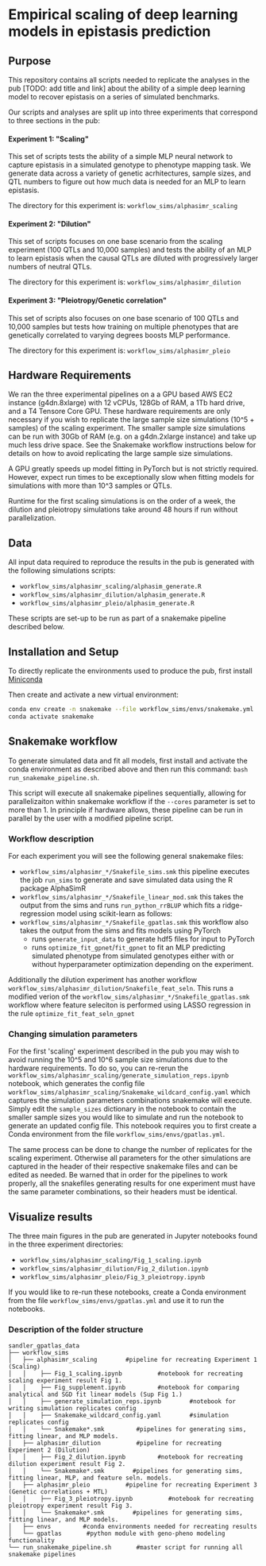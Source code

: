 # Empirical scaling of deep learning models in epistasis prediction

## Purpose
This repository contains all scripts needed to replicate the analyses in the pub [TODO: add title and link] about the ability of a simple deep learning model to recover epistasis on a series of simulated benchmarks.

Our scripts and analyses are split up into three experiments that correspond to three sections in the pub:

#### Experiment 1: "Scaling"
This set of scripts tests the ability of a simple MLP neural network to capture epistasis in a simulated genotype to phenotype mapping task.
We generate data across a variety of genetic acrhitectures, sample sizes, and QTL numbers to figure out how much data is needed for an MLP to learn epistasis.

The directory for this experiment is: ```workflow_sims/alphasimr_scaling```

#### Experiment 2: "Dilution"
This set of scripts focuses on one base scenario from the scaling experiment (100 QTLs and 10,000 samples) and tests the ability of an MLP to learn epistasis when the causal QTLs are diluted with progressively larger numbers of neutral QTLs.

The directory for this experiment is: ```workflow_sims/alphasimr_dilution```

#### Experiment 3: "Pleiotropy/Genetic correlation"
This set of scripts also focuses on one base scenario of 100 QTLs and 10,000 samples but tests how training on multiple phenotypes that are genetically correlated to varying degrees boosts MLP performance.

The directory for this experiment is: ```workflow_sims/alphasimr_pleio```

## Hardware Requirements

We ran the three experimental pipelines on a a GPU based AWS EC2 instance (g4dn.8xlarge) with 12 vCPUs, 128Gb of RAM, a 1Tb hard drive, and a T4 Tensore Core GPU.
These hardware requirements are only necessary if you wish to replicate the large sample size simulations (10^5 + samples) of the scaling experiment. The smaller sample size simulations can be run with 30Gb of RAM (e.g. on a g4dn.2xlarge instance) and take up much less drive space. See the Snakemake workflow instructions below for details on how to avoid replicating the large sample size simulations.

A GPU greatly speeds up model fitting in PyTorch but is not strictly required. However, expect run times to be exceptionally slow when fitting models for simulations with more than 10^3 samples or QTLs.

Runtime for the first scaling simulations is on the order of a week, the dilution and pleiotropy simulations take around 48 hours if run without parallelization.

## Data

All input data required to reproduce the results in the pub is generated with the following simulations scripts:
   - ```workflow_sims/alphasimr_scaling/alphasim_generate.R```
   - ```workflow_sims/alphasimr_dilution/alphasim_generate.R```
   - ```workflow_sims/alphasimr_pleio/alphasim_generate.R```

These scripts are set-up to be run as part of a snakemake pipeline described below.

## Installation and Setup

To directly replicate the environments used to produce the pub, first install [Miniconda](https://docs.conda.io/projects/miniconda/en/latest/)

Then create and activate a new virtual environment:

```bash
conda env create -n snakemake --file workflow_sims/envs/snakemake.yml
conda activate snakemake
```

## Snakemake workflow

To generate simulated data and fit all models, first install and activate the conda environment as described above and then run this command: `bash run_snakemake_pipeline.sh`.

This script will execute all snakemake pipelines sequentially, allowing for parallelizaiton within snakemake workflow if the ```--cores``` parameter is set to more than 1. In principle if hardware allows, these pipeline can be run in parallel by the user with a modified pipeline script.

### Workflow description

For each experiment you will see the following general snakemake files:
   - ```workflow_sims/alphasimr_*/Snakefile_sims.smk``` this pipeline executes the job ```run_sims``` to generate and save simulated data using the R package AlphaSimR
   - ```workflow_sims/alphasimr_*/Snakefile_linear_mod.smk``` this takes the output from the sims and runs ```run_python_rrBLUP``` which fits a ridge-regression model using scikit-learn as follows:
   - ```workflow_sims/alphasimr_*/Snakefile_gpatlas.smk``` this workflow also takes the output from the sims and fits models using PyTorch
      - runs ```generate_input_data``` to generate hdf5 files for input to PyTorch
      - runs ```optimize_fit_gpnet```/```fit_gpnet``` to fit an MLP predicting simulated phenotype from simulated genotypes either with or without hyperparameter optimization depending on the experiment.

Additionally the dilution experiment has another workflow ```workflow_sims/alphasimr_dilution/Snakefile_feat_seln```.
This runs a modified verion of the ```workflow_sims/alphasimr_*/Snakefile_gpatlas.smk``` workflow where feature seleciton is performed using LASSO regression in the rule ```optimize_fit_feat_seln_gpnet```

### Changing simulation parameters
For the first 'scaling' experiment described in the pub you may wish to avoid running the 10^5 and 10^6 sample size simulations due to the hardware requirements.
To do so, you can re-rerun the ```workflow_sims/alphasimr_scaling/generate_simulation_reps.ipynb``` notebook, which generates the config file ```workflow_sims/alphasimr_scaling/Snakemake_wildcard_config.yaml```  which captures the simulation parameters combinations snakemake will execute. Simply edit the ```sample_sizes``` dictionary in the notebook to contain the smaller sample sizes you would like to simulate and run the notebook to generate an updated config file. This notebook requires you to first create a Conda environment from the file `workflow_sims/envs/gpatlas.yml`.

The same process can be done to change the number of replicates for the scaling experiment. Otherwise all parameters for the other simulations are captured in the header of their respective snakemake files and can be edited as needed. Be warned that in order for the pipelines to work properly, all the snakefiles generating results for one experiment must have the same parameter combinations, so their headers must be identical.

## Visualize results

The three main figures in the pub are generated in Jupyter notebooks found in the three experiment directories:
   - ```workflow_sims/alphasimr_scaling/Fig_1_scaling.ipynb```
   - ```workflow_sims/alphasimr_dilution/Fig_2_dilution.ipynb```
   - ```workflow_sims/alphasimr_pleio/Fig_3_pleiotropy.ipynb```

If you would like to re-run these notebooks, create a Conda environment from the file `workflow_sims/envs/gpatlas.yml` and use it to run the notebooks.

### Description of the folder structure

```
sandler_gpatlas_data
├── workflow_sims
│   ├── alphasimr_scaling        #pipeline for recreating Experiment 1 (Scaling)
│   │    ├── Fig_1_scaling.ipynb          #notebook for recreating scaling experiment result Fig 1.
│   │    ├── Fig_supplement.ipynb         #notebook for comparing analytical and SGD fit linear models (Sup Fig 1.)
│   │    ├── generate_simulation_reps.ipynb        #notebook for writing simulation replicates config
│   │    ├── Snakemake_wildcard_config.yaml        #simulation replicates config
│   │    └── Snakemake*.smk         #pipelines for generating sims, fitting linear, and MLP models.
│   ├── alphasimr_dilution          #pipeline for recreating Experiment 2 (Dilution)
│   │    ├── Fig_2_dilution.ipynb         #notebook for recreating dilution experiment result Fig 2.
│   │    └── Snakemake*.smk        #pipelines for generating sims, fitting linear, MLP, and feature seln. models.
│   ├── alphasimr_pleio          #pipeline for recreating Experiment 3 (Genetic correlations + MTL)
│   │    ├── Fig_3_pleiotropy.ipynb          #notebook for recreating pleiotropy experiment result Fig 3.
│   │    └── Snakemake*.smk        #pipelines for generating sims, fitting linear, and MLP models.
│   ├── envs         #conda environments needed for recreating results
│   └── gpatlas       #python module with geno-pheno modeling functionality
└── run_snakemake_pipeline.sh       #master script for running all snakemake pipelines
```
